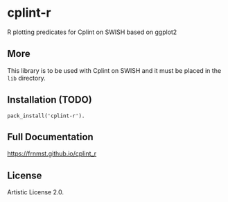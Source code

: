 # cplint-r

R plotting predicates for Cplint on SWISH based on ggplot2

## More

This library is to be used with Cplint on SWISH
and it must be placed in the `lib` directory.

## Installation (TODO)

    pack_install('cplint-r').

## Full Documentation

https://frnmst.github.io/cplint_r

## License

Artistic License 2.0.
